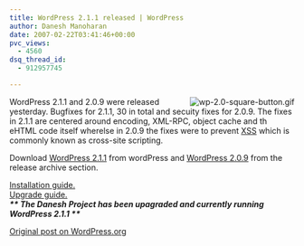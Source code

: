```yaml
---
title: WordPress 2.1.1 released | WordPress
author: Danesh Manoharan
date: 2007-02-22T03:41:46+00:00
pvc_views:
  - 4560
dsq_thread_id:
  - 912957745

---
```

[<img src="/wp-content/uploads/2007/02/wp-20-square-button.gif" title="wp-2.0-square-button.gif" alt="wp-2.0-square-button.gif" align="right" />][1]WordPress 2.1.1 and 2.0.9 were released yesterday. Bugfixes for 2.1.1, 30 in total and secuity fixes for 2.0.9. The fixes in 2.1.1 are centered around encoding, XML-RPC, object cache and th eHTML code itself wherelse in 2.0.9 the fixes were to prevent [XSS][2] which is commonly known as cross-site scripting.

Download [WordPress 2.1.1][3] from wordPress and [WordPress 2.0.9][4] from the release archive section.

[Installation guide.][5]  
[Upgrade guide.][6]  
_**\*\* The Danesh Project has been upagraded and currently running WordPress 2.1.1 \*\***_

[Original post on WordPress.org][7]

 [1]: /wp-content/uploads/2007/02/wp-20-square-button.gif "wp-2.0-square-button.gif"
 [2]: http://en.wikipedia.org/wiki/Cross_site_scripting
 [3]: http://wordpress.org/download/
 [4]: http://wordpress.org/download/release-archive/
 [5]: http://codex.wordpress.org/Installing_WordPress
 [6]: http://codex.wordpress.org/Upgrading_WordPress
 [7]: http://wordpress.org/development/2007/02/new-releases/
